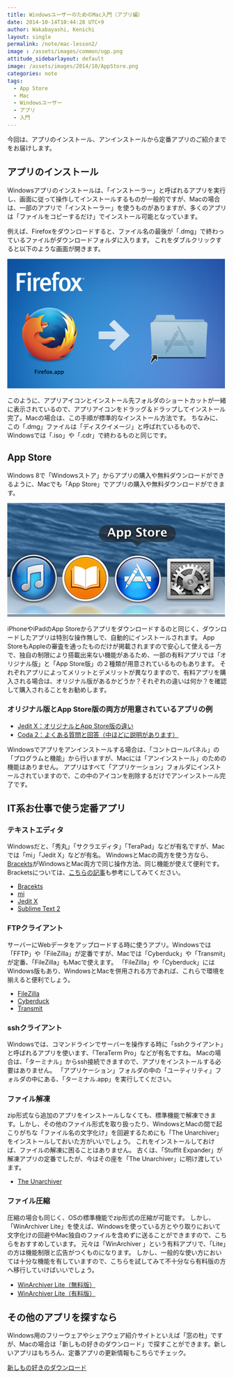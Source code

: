 ```yaml
---
title: WindowsユーザーのためのMac入門（アプリ編）
date: 2014-10-14T10:44:28 UTC+9
author: Wakabayashi, Kenichi
layout: single
permalink: /note/mac-lesson2/
image : /assets/images/common/ogp.png
attitude_sidebarlayout: default
image: /assets/images/2014/10/AppStore.png
categories: note
tags:
  - App Store
  - Mac
  - Windowsユーザー
  - アプリ
  - 入門
---
```

今回は、アプリのインストール、アンインストールから定番アプリのご紹介までをお届けします。

## アプリのインストール
Windowsアプリのインストールは、「インストーラー」と呼ばれるアプリを実行し、画面に従って操作してインストールするものが一般的ですが、Macの場合は、一部のアプリで「インストーラー」を使うものがありますが、多くのアプリは「ファイルをコピーするだけ」でインストール可能となっています。

例えば、Firefoxをダウンロードすると、ファイル名の最後が「.dmg」で終わっているファイルがダウンロードフォルダに入ります。
これをダブルクリックすると以下のような画面が開きます。

![Firefoxの画面例](/assets/images/2014/10/firefox.png)

このように、アプリアイコンとインストール先フォルダのショートカットが一緒に表示されているので、アプリアイコンをドラッグ＆ドラップしてインストール完了。Macの場合は、この手順が標準的なインストール方法です。
ちなみに、この「.dmg」ファイルは「ディスクイメージ」と呼ばれているもので、Windowsでは「.iso」や「.cdr」で終わるものと同じです。

## App Store
Windows 8で「Windowsストア」からアプリの購入や無料ダウンロードができるように、Macでも「App Store」でアプリの購入や無料ダウンロードができます。

![App Storeのアイコン](/assets/images/2014/10/AppStore.png)

iPhoneやiPadのApp Storeからアプリをダウンロードするのと同じく、ダウンロードしたアプリは特別な操作無しで、自動的にインストールされます。
App StoreもAppleの審査を通ったものだけが掲載されますので安心して使える一方で、独自の制限により搭載出来ない機能があるため、一部の有料アプリでは「オリジナル版」と「App Store版」の２種類が用意されているものもあります。
それぞれアプリによってメリットとデメリットが異なりますので、有料アプリを購入される場合は、オリジナル版があるかどうか？それぞれの違いは何か？を確認して購入されることをお勧めします。

### オリジナル版とApp Store版の両方が用意されているアプリの例
- [Jedit X：オリジナルとApp Store版の違い](http://www.artman21.com/jp/jedit_x/note_for_appstore.html)
- [Coda 2：よくある質問と回答（中ほどに説明があります）](http://panic.com/jp/coda/support.html)

Windowsでアプリをアンインストールする場合は、「コントロールパネル」の「プログラムと機能」から行いますが、Macには「アンインストール」のための機能はありません。
アプリはすべて「アプリケーション」フォルダにインストールされていますので、この中のアイコンを削除するだけでアンインストール完了です。

## IT系お仕事で使う定番アプリ
### テキストエディタ
Windowsだと、「秀丸」「サクラエディタ」「TeraPad」などが有名ですが、Macでは「mi」「Jedit X」などが有名。
WindowsとMacの両方を使う方なら、[Bracekts](http://brackets.io/)がWindowsとMac両方で同じ操作方法、同じ機能が使えて便利です。Bracketsについては、[こちらの記事](/brackets/)も参考にしてみてください。

- [Bracekts](http://brackets.io/)
- [mi](http://www.mimikaki.net/)
- [Jedit X](http://www.artman21.com/jp/jedit_x/)
- [Sublime Text 2](http://www.sublimetext.com/)

### FTPクライアント
サーバーにWebデータをアップロードする時に使うアプリ。Windowsでは「FFTP」や「FileZilla」が定番ですが、Macでは「Cyberduck」や「Transmit」が定番、「FileZilla」もMacで使えます。
「FileZilla」や「Cyberduck」にはWindows版もあり、WindowsとMacを併用される方であれば、これらで環境を揃えると便利でしょう。

- [FileZilla](https://filezilla-project.org/download.php?show_all=1)
- [Cyberduck](https://cyberduck.io/?l=ja)
- [Transmit](http://panic.com/jp/transmit/)

### sshクライアント
Windowsでは、コマンドラインでサーバーを操作する時に「sshクライアント」と呼ばれるアプリを使います、「TeraTerm Pro」などが有名ですね。
Macの場合は、「ターミナル」からssh接続できますので、アプリをインストールする必要はありません。
「アプリケーション」フォルダの中の「ユーティリティ」フォルダの中にある、「ターミナル.app」を実行してください。

### ファイル解凍
zip形式なら追加のアプリをインストールしなくても、標準機能で解凍できます。しかし、その他のファイル形式を取り扱ったり、WindowsとMacの間で起こりがちな「ファイル名の文字化け」を回避するためにも「The Unarchiver」をインストールしておいた方がいいでしょう。
これをインストールしておけば、ファイルの解凍に困ることはありません。
古くは、「Stuffit Expander」が解凍アプリの定番でしたが、今はその座を「The Unarchiver」に明け渡しています。

- [The Unarchiver](https://itunes.apple.com/jp/app/the-unarchiver/id425424353?mt=12)

### ファイル圧縮
圧縮の場合も同じく、OSの標準機能でzip形式の圧縮が可能です。
しかし、「WinArchiver Lite」を使えば、Windowsを使っている方とやり取りにおいて文字化けの回避やMac独自のファイルを含めずに送ることができますので、こちらをおすすめしています。
元々は「WinArchiver 」という有料アプリで、「Lite」の方は機能制限と広告がつくものになります。
しかし、一般的な使い方においては十分な機能を有していますので、こちらを試してみて不十分なら有料版の方へ移行していけばいいでしょう。

- [WinArchiver Lite（無料版）](https://itunes.apple.com/jp/app/winarchiver-lite/id414855915?mt=12)
- [WinArchiver Lite（有料版）](https://itunes.apple.com/jp/app/winarchiver/id413215883?mt=12)

## その他のアプリを探すなら
Windows用のフリーウェアやシェアウェア紹介サイトといえば「窓の杜」ですが、Macの場合は「新しもの好きのダウンロード」で探すことができます。新しいアプリはもちろん、定番アプリの更新情報もこちらでチェック。

[新しもの好きのダウンロード](http://www.macsoft.jp/)
